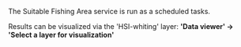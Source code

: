 The Suitable Fishing Area service is run as a scheduled tasks. 

Results can be visualized via the 'HSI-whiting' layer:
**'Data viewer' → 'Select a layer for visualization'** 
